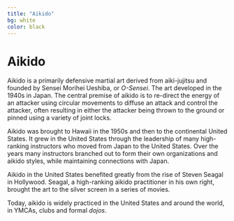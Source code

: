 ```yaml
---
title: "Aikido"
bg: white
color: black
---
```

# Aikido

Aikido is a primarily defensive martial art derived from aiki-jujitsu and founded by Sensei Morihei Ueshiba, or _O-Sensei_. The art 
developed in the 1940s in Japan. The central premise of aikido is to re-direct the energy of an attacker using circular movements to 
diffuse an attack and control the attacker, often resulting in either the attacker being thrown to the ground or pinned using a 
variety of joint locks.

Aikido was brought to Hawaii in the 1950s and then to the continental United States. It grew in the United States through the leadership of 
many high-ranking instructors who moved from Japan to the United States. Over the years many instructors branched out to form their own
organizations and aikido styles, while maintaining connections with Japan. 

Aikido in the United States benefited greatly from the rise of Steven Seagal in Hollywood. Seagal, a high-ranking aikido practitioner in 
his own right, brought the art to the silver screen in a series of movies. 

Today, aikido is widely practiced in the United States and around the world, in YMCAs, clubs and formal _dojos_. 
